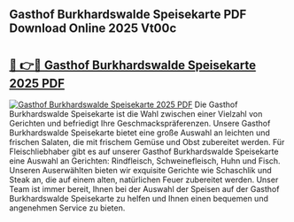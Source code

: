 ## Gasthof Burkhardswalde Speisekarte PDF Download Online 2025 Vt00c

# <h2><a href="http://gcccl2u.nevu.top/?p=Gasthof+Burkhardswalde+Speisekarte">🔗 👉🔴 Gasthof Burkhardswalde Speisekarte 2025 PDF</a></h2>

[![Gasthof Burkhardswalde Speisekarte 2025 PDF](https://i.imgur.com/dBaPXMq.png)](http://gcccl2u.nevu.top/?p=Gasthof+Burkhardswalde+Speisekarte)
Die Gasthof Burkhardswalde Speisekarte ist die Wahl zwischen einer Vielzahl von Gerichten und befriedigt Ihre Geschmackspräferenzen. Unsere Gasthof Burkhardswalde Speisekarte bietet eine große Auswahl an leichten und frischen Salaten, die mit frischem Gemüse und Obst zubereitet werden. Für Fleischliebhaber gibt es auf unserer Gasthof Burkhardswalde Speisekarte eine Auswahl an Gerichten: Rindfleisch, Schweinefleisch, Huhn und Fisch. Unseren Auserwählten bieten wir exquisite Gerichte wie Schaschlik und Steak an, die auf einem alten, natürlichen Feuer zubereitet werden. Unser Team ist immer bereit, Ihnen bei der Auswahl der Speisen auf der Gasthof Burkhardswalde Speisekarte zu helfen und Ihnen einen bequemen und angenehmen Service zu bieten.
